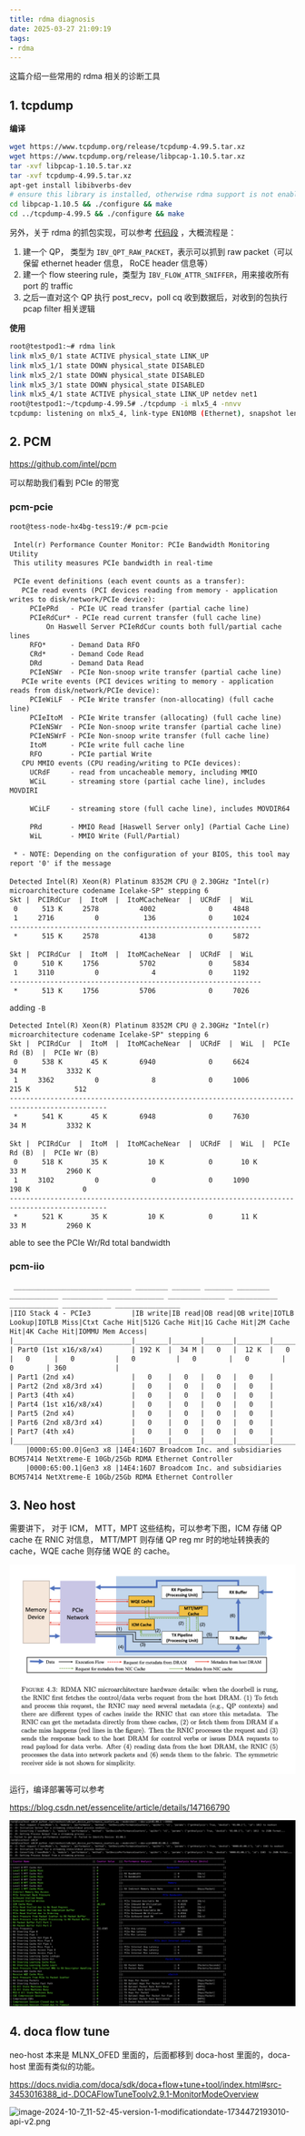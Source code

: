 ```yaml
---
title: rdma diagnosis
date: 2025-03-27 21:09:19
tags:
- rdma
---
```


这篇介绍一些常用的 rdma 相关的诊断工具

## 1. tcpdump

**编译**

```bash
wget https://www.tcpdump.org/release/tcpdump-4.99.5.tar.xz
wget https://www.tcpdump.org/release/libpcap-1.10.5.tar.xz 
tar -xvf libpcap-1.10.5.tar.xz
tar -xvf tcpdump-4.99.5.tar.xz
apt-get install libibverbs-dev
# ensure this library is installed, otherwise rdma support is not enabled in compile phase
cd libpcap-1.10.5 && ./configure && make
cd ../tcpdump-4.99.5 && ./configure && make
```

另外，关于 rdma 的抓包实现，可以参考 [代码段](https://github.com/the-tcpdump-group/libpcap/blob/master/pcap-rdmasniff.c#L203) ，大概流程是：

1. 建一个 QP， 类型为 `IBV_QPT_RAW_PACKET`，表示可以抓到 raw packet（可以保留 ethernet header 信息， RoCE header 信息等）
2. 建一个 flow steering rule，类型为 `IBV_FLOW_ATTR_SNIFFER`，用来接收所有 port 的 traffic
3. 之后一直对这个 QP 执行 post_recv，poll cq 收到数据后，对收到的包执行 pcap filter 相关逻辑

**使用**

```bash
root@testpod1:~# rdma link
link mlx5_0/1 state ACTIVE physical_state LINK_UP
link mlx5_1/1 state DOWN physical_state DISABLED
link mlx5_2/1 state DOWN physical_state DISABLED
link mlx5_3/1 state DOWN physical_state DISABLED
link mlx5_4/1 state ACTIVE physical_state LINK_UP netdev net1
root@testpod1:~/tcpdump-4.99.5# ./tcpdump -i mlx5_4 -nnvv
tcpdump: listening on mlx5_4, link-type EN10MB (Ethernet), snapshot length 10000 bytes
```



## 2. PCM 

https://github.com/intel/pcm

可以帮助我们看到 PCIe 的带宽

### pcm-pcie

```
root@tess-node-hx4bg-tess19:/# pcm-pcie 

 Intel(r) Performance Counter Monitor: PCIe Bandwidth Monitoring Utility 
 This utility measures PCIe bandwidth in real-time

 PCIe event definitions (each event counts as a transfer): 
   PCIe read events (PCI devices reading from memory - application writes to disk/network/PCIe device):
     PCIePRd   - PCIe UC read transfer (partial cache line)
     PCIeRdCur* - PCIe read current transfer (full cache line)
         On Haswell Server PCIeRdCur counts both full/partial cache lines
     RFO*      - Demand Data RFO
     CRd*      - Demand Code Read
     DRd       - Demand Data Read
     PCIeNSWr  - PCIe Non-snoop write transfer (partial cache line)
   PCIe write events (PCI devices writing to memory - application reads from disk/network/PCIe device):
     PCIeWiLF  - PCIe Write transfer (non-allocating) (full cache line)
     PCIeItoM  - PCIe Write transfer (allocating) (full cache line)
     PCIeNSWr  - PCIe Non-snoop write transfer (partial cache line)
     PCIeNSWrF - PCIe Non-snoop write transfer (full cache line)
     ItoM      - PCIe write full cache line
     RFO       - PCIe partial Write
   CPU MMIO events (CPU reading/writing to PCIe devices):
     UCRdF     - read from uncacheable memory, including MMIO
     WCiL      - streaming store (partial cache line), includes MOVDIRI

     WCiLF     - streaming store (full cache line), includes MOVDIR64

     PRd       - MMIO Read [Haswell Server only] (Partial Cache Line)
     WiL       - MMIO Write (Full/Partial)

 * - NOTE: Depending on the configuration of your BIOS, this tool may report '0' if the message

Detected Intel(R) Xeon(R) Platinum 8352M CPU @ 2.30GHz "Intel(r) microarchitecture codename Icelake-SP" stepping 6
Skt |  PCIRdCur  |  ItoM  |  ItoMCacheNear  |  UCRdF  |  WiL  
 0      513 K     2578          4002             0     4848   
 1     2716          0           136             0     1024   
--------------------------------------------------------------
 *      515 K     2578          4138             0     5872   

Skt |  PCIRdCur  |  ItoM  |  ItoMCacheNear  |  UCRdF  |  WiL  
 0      510 K     1756          5702             0     5834   
 1     3110          0             4             0     1192   
--------------------------------------------------------------
 *      513 K     1756          5706             0     7026   
```

adding `-B`

``` 
Detected Intel(R) Xeon(R) Platinum 8352M CPU @ 2.30GHz "Intel(r) microarchitecture codename Icelake-SP" stepping 6
Skt |  PCIRdCur  |  ItoM  |  ItoMCacheNear  |  UCRdF  |  WiL  |  PCIe Rd (B)  |  PCIe Wr (B)  
 0      538 K       45 K        6940             0     6624          34 M          3332 K     
 1     3362          0             8             0     1006         215 K           512       
----------------------------------------------------------------------------------------------
 *      541 K       45 K        6948             0     7630          34 M          3332 K     

Skt |  PCIRdCur  |  ItoM  |  ItoMCacheNear  |  UCRdF  |  WiL  |  PCIe Rd (B)  |  PCIe Wr (B)  
 0      518 K       35 K          10 K           0       10 K        33 M          2960 K     
 1     3102          0             0             0     1090         198 K             0       
----------------------------------------------------------------------------------------------
 *      521 K       35 K          10 K           0       11 K        33 M          2960 K     
```

able to see the PCIe Wr/Rd total bandwidth

### pcm-iio

```
 _____________________________ ________ _______ _______ ________ ____________ __________ ______________ ______________ ____________ ____________ ____________ ________________ 
|IIO Stack 4 - PCIe3          |IB write|IB read|OB read|OB write|IOTLB Lookup|IOTLB Miss|Ctxt Cache Hit|512G Cache Hit|1G Cache Hit|2M Cache Hit|4K Cache Hit|IOMMU Mem Access|
|_____________________________|________|_______|_______|________|____________|__________|______________|______________|____________|____________|____________|________________|
| Part0 (1st x16/x8/x4)       | 192 K  |  34 M |   0   |  12 K  |   0        |   0      |   0          |   0          |   0        |   0        |   0        | 360            |
| Part1 (2nd x4)              |   0    |   0   |   0   |   0    |
| Part2 (2nd x8/3rd x4)       |   0    |   0   |   0   |   0    |
| Part3 (4th x4)              |   0    |   0   |   0   |   0    |
| Part4 (1st x16/x8/x4)       |   0    |   0   |   0   |   0    |
| Part5 (2nd x4)              |   0    |   0   |   0   |   0    |
| Part6 (2nd x8/3rd x4)       |   0    |   0   |   0   |   0    |
| Part7 (4th x4)              |   0    |   0   |   0   |   0    |
|_____________________________|________|_______|_______|________|____________|__________|______________|______________|____________|____________|____________|________________|
    |0000:65:00.0|Gen3 x8 |14E4:16D7 Broadcom Inc. and subsidiaries BCM57414 NetXtreme-E 10Gb/25Gb RDMA Ethernet Controller
    |0000:65:00.1|Gen3 x8 |14E4:16D7 Broadcom Inc. and subsidiaries BCM57414 NetXtreme-E 10Gb/25Gb RDMA Ethernet Controller
```



## 3. Neo host

需要讲下， 对于 ICM， MTT，MPT 这些结构，可以参考下图，ICM 存储 QP cache 在 RNIC 对信息， MTT/MPT 则存储 QP reg mr 时的地址转换表的 cache，WQE cache 则存储 WQE 的 cache。

![image-20250419024028139](../figures/image-20250419024028139.png)

运行，编译部署等可以参考

https://blog.csdn.net/essencelite/article/details/147166790

![image-20250420144600215](../figures/image-20250420144600215.png)

## 4.  doca flow tune

neo-host 本来是 MLNX_OFED 里面的，后面都移到 doca-host 里面的，doca-host 里面有类似的功能。

https://docs.nvidia.com/doca/sdk/doca+flow+tune+tool/index.html#src-3453016388_id-.DOCAFlowTuneToolv2.9.1-MonitorModeOverview

![image-2024-10-7_11-52-45-version-1-modificationdate-1734472193010-api-v2.png](https://docscontent.nvidia.com/dims4/default/5a42e95/2147483647/strip/true/crop/935x633+0+0/resize/935x633!/quality/90/?url=https%3A%2F%2Fk3-prod-nvidia-docs.s3.us-west-2.amazonaws.com%2Fbrightspot%2Fconfluence%2F00000195-c429-d586-adbf-d6fdfe2a0000%2Fdoca%2Fsdk%2Fimages%2Fdownload%2Fattachments%2F3453016388%2Fimage-2024-10-7_11-52-45-version-1-modificationdate-1734472193010-api-v2.png)





